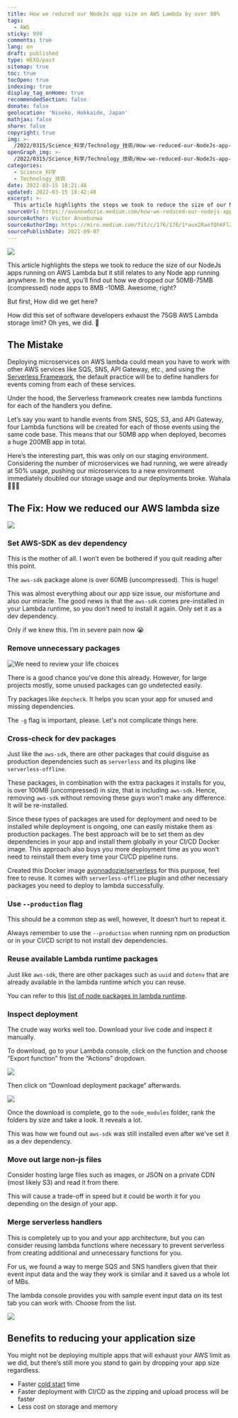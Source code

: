 ```yaml
---
title: How we reduced our NodeJs app size on AWS Lambda by over 80%
tags:
  - AWS
sticky: 999
comments: true
lang: en
draft: published
type: HEXO/post
sitemap: true
toc: true
tocOpen: true
indexing: true
display_tag_onHome: true
recommendedSection: false
donate: false
geolocation: 'Niseko, Hokkaido, Japan'
mathjax: false
share: false
copyright: true
img: >-
  /2022/0315/Science_科学/Technology_技術/How-we-reduced-our-NodeJs-app-size-on-AWS-Lambda-by-over-80/node.js.svg
openGraph_img: >-
  /2022/0315/Science_科学/Technology_技術/How-we-reduced-our-NodeJs-app-size-on-AWS-Lambda-by-over-80/node.js.png
categories:
  - Science_科学
  - Technology_技術
date: 2022-03-15 18:21:48
updated: 2022-03-15 18:42:48
excerpt: >-
  This article highlights the steps we took to reduce the size of our NodeJs apps running on AWS Lambda but it still relates to any Node app running anywhere.
sourceUrl: https://avonnadozie.medium.com/how-we-reduced-our-nodejs-app-size-on-aws-lambda-by-over-80-166052b3281a
sourceAuthor: Victor Anuebunwa
sourceAuthorImg: https://miro.medium.com/fit/c/176/176/1*aux2RaefQhKFlZbYLEZosA.jpeg
sourcePublishDate: 2021-09-07
---
```

 ![](./How-we-reduced-our-NodeJs-app-size-on-AWS-Lambda-by-over-80/1__5aRQYgZpQ_lLcSv2wR1gQ.png)

 This article highlights the steps we took to reduce the size of our NodeJs apps running on AWS Lambda but it still relates to any Node app running anywhere. In the end, you’ll find out how we dropped our 50MB-75MB (compressed) node apps to 8MB -10MB. Awesome, right?

 But first, How did we get here?

 How did this set of software developers exhaust the 75GB AWS Lambda storage limit? Oh yes, we did. 🙈


## The Mistake
 Deploying microservices on AWS lambda could mean you have to work with other AWS services like SQS, SNS, API Gateway, etc., and using the [Serverless Framework](https://www.serverless.com/framework/docs/), the default practice will be to define handlers for events coming from each of these services.

 Under the hood, the Serverless framework creates new lambda functions for each of the handlers you define.

 Let’s say you want to handle events from SNS, SQS, S3, and API Gateway, four Lambda functions will be created for each of those events using the same code base. This means that our 50MB app when deployed, becomes a huge 200MB app in total.

 Here’s the interesting part, this was only on our staging environment. Considering the number of microservices we had running, we were already at 50% usage, pushing our microservices to a new environment immediately doubled our storage usage and our deployments broke. Wahala 🙆🏽‍♂️


## The Fix: How we reduced our AWS lambda size
 ![](./How-we-reduced-our-NodeJs-app-size-on-AWS-Lambda-by-over-80/0_Wm9lFBdNp01xwOyk.gif)

### Set AWS-SDK as dev dependency
 This is the mother of all. I won’t even be bothered if you quit reading after this point.
 
 The ```aws-sdk``` package alone is over 60MB (uncompressed). This is huge!

 This was almost everything about our app size issue, our misfortune and also our miracle. The good news is that the ```aws-sdk``` comes pre-installed in your Lambda runtime, so you don't need to install it again. Only set it as a dev dependency.

 Only if we knew this. I’m in severe pain now 😭


### Remove unnecessary packages
 ![We need to review your life choices](./How-we-reduced-our-NodeJs-app-size-on-AWS-Lambda-by-over-80/0_lrOzTtuv4dLokHgN.gif)

 There is a good chance you’ve done this already. However, for large projects mostly, some unused packages can go undetected easily.

 Try packages like ```depcheck```. It helps you scan your app for unused and missing dependencies.

 The ```-g``` flag is important, please. Let's not complicate things here.


### Cross-check for dev packages
 Just like the ```aws-sdk```, there are other packages that could disguise as production dependencies such as ```serverless``` and its plugins like ```serverless-offline```.

 These packages, in combination with the extra packages it installs for you, is over 100MB (uncompressed) in size, that is including ```aws-sdk```. Hence, removing ```aws-sdk``` without removing these guys won't make any difference. It will be re-installed.

 Since these types of packages are used for deployment and need to be installed while deployment is ongoing, one can easily mistake them as production packages. The best approach will be to set them as dev dependencies in your app and install them globally in your CI/CD Docker image. This approach also buys you more deployment time as you won’t need to reinstall them every time your CI/CD pipeline runs.

 Created this Docker image [avonnadozie/serverless](https://hub.docker.com/repository/docker/avonnadozie/serverless) for this purpose, feel free to reuse. It comes with ```serverless-offline``` plugin and other necessary packages you need to deploy to lambda successfully.


### Use ```--production``` flag
 This should be a common step as well, however, It doesn’t hurt to repeat it.

 Always remember to use the ```--production``` when running npm on production or in your CI/CD script to not install dev dependencies.
 

### Reuse available Lambda runtime packages
 Just like ```aws-sdk```, there are other packages such as ```uuid``` and ```dotenv``` that are already available in the lambda runtime which you can reuse.

 You can refer to this [list of node packages in lambda runtime](https://log.victoranuebunwa.com/list-of-node-packages-pre-installed-on-aws-lambda-runtime).


### Inspect deployment
 The crude way works well too. Download your live code and inspect it manually.

 To download, go to your Lambda console, click on the function and choose “Export function” from the “Actions” dropdown.

 ![](./How-we-reduced-our-NodeJs-app-size-on-AWS-Lambda-by-over-80/0_L2ymFRB0UEqk2xDr.jpeg)

 Then click on “Download deployment package” afterwards.

 ![](./How-we-reduced-our-NodeJs-app-size-on-AWS-Lambda-by-over-80/0_2c245kxGnfXdKiwD.jpeg)

 Once the download is complete, go to the ```node_modules``` folder, rank the folders by size and take a look. It reveals a lot.

 This was how we found out ```aws-sdk``` was still installed even after we've set it as a dev dependency.

### Move out large non-js files
 Consider hosting large files such as images, or JSON on a private CDN (most likely S3) and read it from there.

 This will cause a trade-off in speed but it could be worth it for you depending on the design of your app.


### Merge serverless handlers
 This is completely up to you and your app architecture, but you can consider reusing lambda functions where necessary to prevent serverless from creating additional and unnecessary functions for you.

 For us, we found a way to merge SQS and SNS handlers given that their event input data and the way they work is similar and it saved us a whole lot of MBs.

 The lambda console provides you with sample event input data on its test tab you can work with. Choose from the list.

 ![](./How-we-reduced-our-NodeJs-app-size-on-AWS-Lambda-by-over-80/0_j82AZ2r2OvVE4mvU.jpeg)



## Benefits to reducing your application size
 You might not be deploying multiple apps that will exhaust your AWS limit as we did, but there’s still more you stand to gain by dropping your app size regardless.

 * Faster [cold start](https://aws.amazon.com/blogs/compute/operating-lambda-performance-optimization-part-1/) time
 * Faster deployment with CI/CD as the zipping and upload process will be faster
 * Less cost on storage and memory